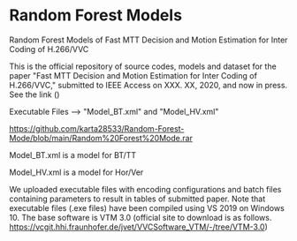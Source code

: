# Random Forest Models
Random Forest Models of Fast MTT Decision and Motion Estimation for Inter Coding of H.266/VVC

This is the official repository of source codes, models and dataset for the paper "Fast MTT Decision and Motion Estimation for Inter Coding of H.266/VVC," submitted to IEEE Access on XXX. XX, 2020, and now in press. See the link ()

Executable Files --> "Model_BT.xml" and "Model_HV.xml"

https://github.com/karta28533/Random-Forest-Mode/blob/main/Random%20Forest%20Mode.rar

Model_BT.xml is a model for BT/TT

Model_HV.xml is a model for Hor/Ver

We uploaded executable files with encoding configurations and batch files containing parameters to result in tables of submitted paper. Note that executable files (.exe files) have been compiled using VS 2019 on Windows 10. The base software is VTM 3.0 (official site to download is as follows. https://vcgit.hhi.fraunhofer.de/jvet/VVCSoftware_VTM/-/tree/VTM-3.0)
